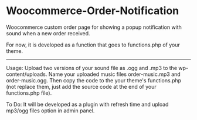# Woocommerce-Order-Notification

Woocommerce custom order page for showing a popup notification with sound when a new order received. 

For now, it is developed as a function that goes to functions.php of your theme.

---

Usage: Upload two versions of your sound file as .ogg and .mp3 to the wp-content/uploads. Name your uploaded music files order-music.mp3 and order-music.ogg. Then copy the code to the your theme's functions.php (not replace them, just add the source code at the end of your functions.php file).


To Do: It will be developed as a plugin with refresh time and upload mp3/ogg files option in admin panel.
